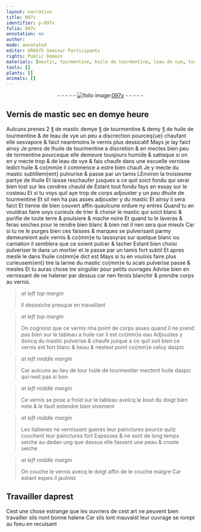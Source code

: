 ```yaml
---
layout: narrative
title: 097v
identifier: p-097v
folio: 097v
annotation: no
author:
mode: annotated
editor: GR8975 Seminar Participants
rights: Public Domain
materials: [mastic, tourmentine, huile de tourmentine, leau de vye, tormentine, eau de vye, huile, tamis, cendres, aspic, huile de tourmentier, huile daspic]
tools: []
plants: []
animals: []
---
```


<div class="folio" align="center">- - - - - <a href="http://gallica.bnf.fr/ark:/12148/btv1b10500001g/f200.item" target="_blank"><img src="https://cu-mkp.github.io/2017-workshop-edition/assets/photo-icon.png" alt="folio image: " style="display:inline-block; margin-bottom:-3px;"/>097v</a> - - - - - </div>    

## Vernis de <span class="m">mastic</span> sec en demye heure

 
 Aulcuns prenes 2 ℥ de <span class="m">mastic</span> demye ℥ de <span class="m">tourmentine</span> & demy ℥ de <span class="m">huile de tourmentine</span> & de <span class="m">leau de vye</span> un peu a discrection pourceq{ue} chaufant elle sesvapore & faict neantmoins le vernis plus dessicatif Mays je lay faict ainsy Je prens de l<span class="m">huile de tourmentine</span> a discretion & en mectes bien peu de <span class="m">tormentine</span> pourceque elle demeure tousjours humide & sattaque si on en y mecte trop & de l<span class="m">eau de vye</span> & fais chaufe dans une escuelle vernisse ledict <span class="m">huile</span> & co{mm}e il commence a estre bien chault Je y mecte du <span class="m">mastic</span> subtillem{ent} pulvurise & passe par un <span class="m">tamis</span> LEnviron la troisiesme partye de l<span class="m">huile</span> Et laisse reschaufer jusques a ce quil soict fondu qui serai bien tost sur les <span class="m">cendres</span> chauld de Estant tout fondu fays en essay sur le costeau Et si tu voys quil aye trop de corps adjouster y un peu d<span class="m">huile de tourmentine</span> Et sil nen ha pas asses adjouster y du <span class="m">mastic</span> Et ainsy il sera faict Et tienne de bien couvert affin quaulcune ordure ny entres Quand tu en vouldras faire soys curieulx de trier & choisir le <span class="m">mastic</span> qui soict blanc & purifie de toute terre & poulsiere & mache noire Et quand tu le laveras & feras seiches pour le rendre bien blanc & bien net il nen sera que mieulx Car si tu ne le purges bien ces faisses & marques se pulverisant parmy demeureiont aulx vernis & co{mm}e tu lassoyras sur quelque blanc ou carnation il semblera que ce soient pulcer & tacher Estant bien choisi pulveriser le dans un mortier et le passe par un <span class="m">tamis</span> fort subtil Et apres mesle le dans lhuile co{mm}e dict est Mays si tu en voulois faire plus curieusem{ent} tire la larme du <span class="m">mastic</span> co{mm}e tu scais pulverise passe & mesles Et tu auras chose tre singulier pour petits ouvrages Advise bien en vernissant de ne halener par dessus car nen ferois blanchir & prendre corps au vernis.
 
> *at left top margin*
> 
>   Il desseiche presque en travaillant 
 
> *at left top margin*
> 
>   On cognoist que ce vernis nha point de corps asses quand il ne prend pas bien sur le tableau a <span class="m">huile</span> car il est co{mm}e eau Adjoustes y doncq du <span class="m">mastic</span> pulverise & chaufe jusque a ce quil soit bien ce vernis est fort blanc & beau & nestest point co{mm}e celuy d<span class="m">aspic</span>
 
> *at left middle margin*
> 
>   Car aulcuns au lieu de tour <span class="m">huile de tourmentier</span> mectent <span class="m">huile daspic</span> qui nest pas si bon
 
> *at left middle margin*
> 
>   Ce vernis se pose a froid sur le tableau avelcq le bout du doigt bien nete & le fault estendre bien vivement
 
> *at left middle margin*
> 
>   Les <span class="pl">Italienes</span> ne vernissent gueres leur painctures pource quilz couchent leur painctures fort Espesses & ne sont de long temps seiche au dedan ung que dessus elle fassent une peau & croste seiche
 
> *at left middle margin*
> 
>   On couche le vernis avecq le doigt affin de le couche maigre Car estant espes il jaulnist
    

## Travailler daprest

 
Cest une chose estrange que les ouvriers de cest art ne peuvent bien travailler sils nont bonne halene Car sils lont mauvaist leur ouvrage se rompt au foeu en recuisant
 